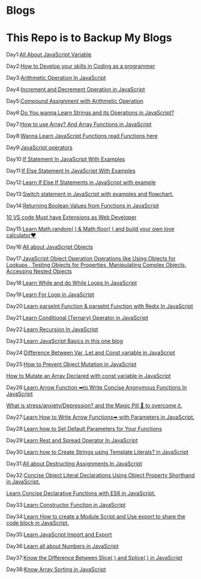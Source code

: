 # Blogs
<h1>This Repo is to Backup My Blogs</h1>

Day1:<a href="https://blog.surya-l.com/all-about-javascript-variable">All About JavaScript Variable</a>

Day2:<a href="https://blog.surya-l.com/how-to-develop-your-skills-in-coding-as-a-programmer">How to Develop your skills in Coding as a programmer</a>

Day3:<a href="https://blog.surya-l.com/arithmetic-operation-in-javascript">Arithmetic Operation In JavaScript</a>

Day4:<a href="https://blog.surya-l.com/increment-and-decrement-operation-in-javascript">Increment and Decrement Operation in JavaScript</a>

Day5:<a href="https://blog.surya-l.com/compound-assignment-with-arithmetic-operation#heading-content">Compound Assignment with Arithmetic Operation</a>

Day6:<a href="https://blog.surya-l.com/do-you-wanna-learn-strings-and-its-operations-in-javascript#heading-find-the-nth-to-last-character-in-a-string">Do You wanna Learn Strings and its Operations in JavaScript?</a>

Day7:<a href="https://blog.surya-l.com/how-to-use-array-and-array-functions-in-javascript">How to use Array? And Array Functions in JavaScript</a>

Day8:<a href="https://blog.surya-l.com/wanna-learn-javascript-functions-read-functions-here">Wanna Learn JavaScript Functions read Functions here</a>

Day9:<a href="https://blog.surya-l.com/javascript-operators">JavaScript operators</a>

Day10:<a href="https://blog.surya-l.com/if-statement-in-javascript-with-examples">If Statement In JavaScript With Examples</a>

Day11:<a href="https://blog.surya-l.com/if-else-statement-in-javascript-with-examples">If Else Statement In JavaScript With Examples</a>

Day12:<a href="https://blog.surya-l.com/learn-if-else-if-statements-in-javascript-with-example">Learn If Else If Statements in JavaScript with example</a>

Day13:<a href="https://blog.surya-l.com/switch-statement-in-javascript-with-examples-and-flowchart#heading-example3">Switch statement in JavaScript with examples and flowchart.</a>

Day14:<a href="https://blog.surya-l.com/returning-boolean-values-from-functions-in-javascript">Returning Boolean Values from Functions in JavaScript</a>

<a href="https://blog.surya-l.com/10-vs-code-must-have-extensions-as-web-developer">10 VS code Must have Extensions as Web Developer</a>

Day15:<a href="https://blog.surya-l.com/learn-mathrandom-and-mathfloor-and-build-your-own-love-calculator">Learn Math.random( ) & Math.floor( ) and build your own love calculator❤</a>

Day16:<a href="https://blog.surya-l.com/all-about-javascript-objects">All about JavaScript Objects</a>

Day17:<a href="https://blog.surya-l.com/javascript-object-operation">JavaScript Object Operation
Operations like Using Objects for Lookups , Testing Objects for Properties, Manipulating Complex Objects, Accessing Nested Objects</a>

Day18:<a href="https://blog.surya-l.com/learn-while-and-do-while-loops-in-javascript">Learn While and do While Loops In JavaScript</a>

Day19:<a href="https://blog.surya-l.com/learn-for-loop-in-javascript">Learn For Loop in JavaScript</a>

Day20:<a href="https://blog.surya-l.com/learn-parseint-function-and-parseint-function-with-redix-in-javascript">Learn parseInt Function & parseInt Function with Redix In JavaScript</a>

Day21:<a href="https://blog.surya-l.com/learn-conditional-ternary-operator-in-javascript">Learn Conditional (Ternary) Operator in JavaScript</a>

Day22:<a href="https://blog.surya-l.com/learn-recursion-in-javascript">Learn Recursion In JavaScript</a>

Day23:<a href="https://blog.surya-l.com/learn-javascript-basics-in-this-one-blog">Learn JavaScript Basics in this one blog</a>

Day24:<a href="https://blog.surya-l.com/difference-between-var-let-and-const-variable-in-javascript">Difference Between Var ,Let and Const variable in JavaScript</a>

Day25:<a href="https://blog.surya-l.com/how-to-prevent-object-mutation-in-javascript">How to Prevent Object Mutation in JavaScript</a>

<a href="https://blog.surya-l.com/how-to-mutate-an-array-declared-with-const-variable-in-javascript">How to Mutate an Array Declared with const variable in JavaScript</a>

Day26:<a href="https://blog.surya-l.com/learn-arrow-function-to-write-concise-anonymous-functions-in-javascript">Learn Arrow Function ➡to Write Concise Anonymous Functions In JavaScript</a>

<a href="https://blog.surya-l.com/what-is-stressanxietydepression-and-the-magic-pill-to-overcome-it#heading-depression">What is stress/anxiety/Depression? and the Magic Pill 💊 to overcome it.</a>

Day27:<a href="https://blog.surya-l.com/learn-how-to-write-arrow-functions-with-parameters-in-javascript">Learn How to Write Arrow Functions➡ with Parameters in JavaScript.</a>

Day28:<a href="https://blog.surya-l.com/learn-how-to-set-default-parameters-for-your-functions">Learn how to Set Default Parameters for Your Functions</a>

Day29:<a href="https://blog.surya-l.com/learn-rest-and-spread-operator-in-javascript">Learn Rest and Spread Operator In JavaScript</a>

Day30:<a href="https://blog.surya-l.com/learn-how-to-create-strings-using-template-literals-in-javascript">Learn how to Create Strings using Template Literals? in JavaScript</a>

Day31:<a href="https://blog.surya-l.com/all-about-destructing-assignments-in-javascript">All about Destructing Assignments In JavaScript</a>

Day32:<a href="https://blog.surya-l.com/concise-object-literal-declarations-using-object-property-shorthand-in-javascript">Concise Object Literal Declarations Using Object Property Shorthand in JavaScript.</a>

<a href="https://blog.surya-l.com/learn-concise-declarative-functions-with-es6-in-javascript">Learn Concise Declarative Functions with ES6 in JavaScript.</a>

Day33:<a href="https://blog.surya-l.com/learn-constructor-function-in-javascript">Learn Constructor Function in JavaScript</a>

Day34:<a href="https://blog.surya-l.com/learn-how-to-create-a-module-script-and-use-export-to-share-the-code-block-in-javascript">Learn How to create a Module Script and Use export to share the code block in JavaScript.</a>

Day35:<a href="https://blog.surya-l.com/learn-javascript-import-and-export">Learn JavaScript Import and Export</a>

Day36:<a href="https://blog.surya-l.com/learn-all-about-numbers-in-javascript">Learn all about Numbers in JavaScript</a>

Day37:<a href="https://blog.surya-l.com/know-the-difference-between-slice-and-splice-in-javascript">Know the Difference Between Slice( ) and Splice( ) in JavaScript</a>

Day38:<a href="https://blog.surya-l.com/know-array-sorting-in-javascript">Know Array Sorting in JavaScript</a>

